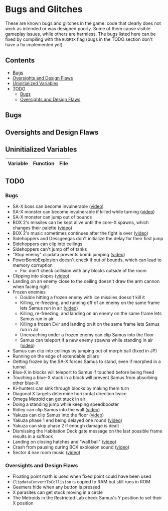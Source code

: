 # Bugs and Glitches
These are known bugs and glitches in the game: code that clearly does not work as intended or was designed poorly. Some of them cause visible gameplay issues, while others are harmless. The bugs listed here can be fixed by compiling with the `BUGFIX` flag (bugs in the TODO section don't have a fix implemented yet). 


## Contents

- [Bugs](#bugs)
- [Oversights and Design Flaws](#oversights-and-design-flaws)
- [Uninitialized Variables](#uninitialized-variables)
- [TODO](#todo)
  - [Bugs](#bugs-1)
  - [Oversights and Design Flaws](#oversights-and-design-flaws-1)


## Bugs


## Oversights and Design Flaws


## Uninitialized Variables

| Variable | Function | File |
|----------|----------|------|


## TODO

### Bugs

- SA-X boss can become invulnerable ([video](https://clips.twitch.tv/WealthyOpenFriseeAllenHuhu-jjY1Gm9_VoWQO928))
- SA-X monster can become invulnerable if killed while turning ([video](https://www.youtube.com/watch?v=2jdfxKUpugE))
- SA-X monster can jump out of bounds
- BOX 2's missiles can be kept alive until the core-X spawns, which changes their palette ([video](https://www.youtube.com/watch?v=_n4L5rAxI7s))
- BOX 2's music sometimes continues after the fight is over ([video](https://clips.twitch.tv/RefinedMushyPidgeonTinyFace-sKOop5aGrK66NnNo))
- Sidehoppers and Dessgeegas don't initialize the delay for their first jump
- Sidehoppers can clip into ceilings
- Sidehoppers can't jump off of tanks
- "Stop enemy" clipdata prevents bomb jumping ([video](https://www.youtube.com/watch?v=0rtuPdS8CFY))
- PowerBombExplosion doesn't check if out of bounds, which can lead to memory corruption
  - Fix: don't check collision with any blocks outside of the room
- Clipping into slopes ([video](https://www.youtube.com/watch?v=OGtZYyUtl8s))
- Landing on an enemy close to the ceiling doesn't draw the arm cannon when facing right
- Frozen enemies
  - Double hitting a frozen enemy with ice missiles doesn't kill it
  - Killing, re-freezing, and running off of an enemy on the same frame lets Samus run in air ([video](https://www.youtube.com/watch?v=mjApFImfno0))
  - Killing, re-freezing, and landing on an enemy on the same frame lets Samus run in air
  - Killing a frozen Evir and landing on it on the same frame lets Samus run in air
  - Uncrouching under a frozen enemy can clip Samus into the floor
  - Samus can teleport if a new enemy spawns while standing in air ([video](https://www.youtube.com/watch?v=wffdvlwJknQ))
- Samus can clip into ceilings by jumping out of morph ball (fixed in JP)
- Running on the edge of extendable pillars
- Getting frozen by the SA-X forces Samus to stand, even if morphed in a tunnel
- Blue-X in blocks will teleport to Samus if touched before being freed
- Touching a blue-X stuck in a block will prevent Samus from absorbing other blue-X
- Ki-hunters can sink through blocks by making them turn
- Diagonal X targets determine horizontal direction twice
- Omega Metroid can get stuck in air
- Doing a standing jump while keeping speedbooster
- Ridley can clip Samus into the wall ([video](https://www.youtube.com/watch?v=g4RWuOPvDCw))
- Yakuza can clip Samus into the floor ([video](https://www.youtube.com/watch?v=lPIJYAXpOr4))
- Yakuza phase 1 end being delayed one round ([video](https://www.twitch.tv/videos/63605160))
- Yakuza can skip phase 2 if enough damage is dealt
- Dismissing the Habitation Deck gate message on the last possible frame results in a softlock
- Landing on closing hatches and "wall ball" ([video](https://www.youtube.com/watch?v=KJHS8bEsmXU))
- Crash from pausing during BOX explosion sound ([video](https://www.youtube.com/watch?v=z41Vk9o-mqo))
- Sector 4 nav room music ([video](https://www.youtube.com/watch?v=Crqrie5hKcs))

### Oversights and Design Flaws

- Floating point math is used when fixed point could have been used
- `ClipdataConvertToCollision` is copied to RAM but still runs in ROM
- Geemers hide when any button is pressed
- X parasites can get stuck moving in a circle
- The Metroids in the Restricted Lab check Samus's Y position to set their X position
